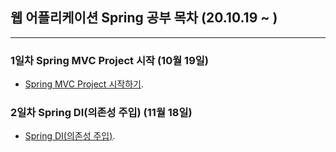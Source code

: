 ## 웹 어플리케이션 Spring 공부 목차 (20.10.19 ~ )
---
### 1일차 Spring MVC Project 시작  (10월 19일)
* [Spring MVC Project 시작하기](https://github.com/Muhkeun/muhkeun.github.io-spring/tree/master/SpringTest1019).  

### 2일차 Spring DI(의존성 주입)  (11월 18일)
* [Spring DI(의존성 주입)](https://github.com/Muhkeun/muhkeun.github.io-spring/tree/master/Di1118).  
